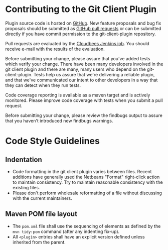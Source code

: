 Contributing to the Git Client Plugin
=====================================

Plugin source code is hosted on [GitHub](https://github.com/jenkinsci/git-client-plugin).
New feature proposals and bug fix proposals should be submitted as
[GitHub pull requests](https://help.github.com/articles/creating-a-pull-request)
or can be submitted directly if you have commit permission to the
git-client-plugin repository.

Pull requests are evaluated by the
[Cloudbees Jenkins job](https://jenkins.ci.cloudbees.com/job/plugins/job/git-client-plugin/).
You should receive e-mail with the results of the evaluation.

Before submitting your change, please assure that you've added tests
which verify your change.  There have been many developers involved
in the git client plugin and there are many, many users who depend on
the git-client-plugin.  Tests help us assure that we're delivering a
reliable plugin, and that we've communicated our intent to other
developers in a way that they can detect when they run tests.

Code coverage reporting is available as a maven target and is actively
monitored.  Please improve code coverage with tests
when you submit a pull request.

Before submitting your change, please review the findbugs output to
assure that you haven't introduced new findbugs warnings.

# Code Style Guidelines

## Indentation

* Code formatting in the git client plugin varies between files.  Recent additions have generally used the Netbeans "Format" right-click action to maintain consistency.  Try to maintain reasonable consistency with the existing files.
* Please don't perform wholesale reformatting of a file without discussing with the current maintainers.

## Maven POM file layout

* The `pom.xml` file shall use the sequencing of elements as defined by the `mvn tidy:pom` command (after any indenting fix-up).
* All `<plugin>` entries shall have an explicit version defined unless inherited from the parent.
